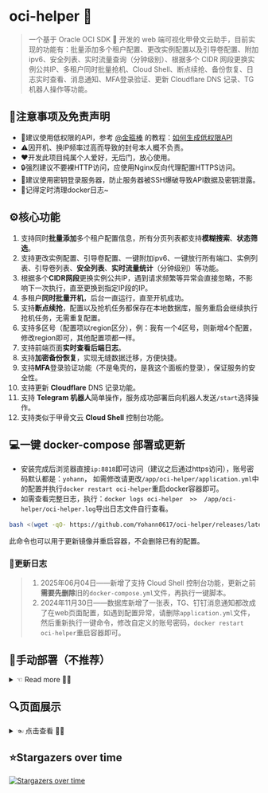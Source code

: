 # oci-helper 🐢

> 一个基于 Oracle OCI SDK 🐢 开发的 web 端可视化甲骨文云助手，目前实现的功能有：批量添加多个租户配置、更改实例配置以及引导卷配置、附加ipv6、安全列表、实时流量查询（分钟级别）、根据多个 CIDR 网段更换实例公共IP、多租户同时批量抢机、Cloud Shell、断点续抢、备份恢复、日志实时查看、消息通知、MFA登录验证、更新 Cloudflare DNS 记录、TG 机器人操作等功能。

## 🔔注意事项及免责声明

- 🔑建议使用低权限的API，参考 [@金箍棒](https://t.me/jin_gubang) 的教程：[如何生成低权限API](https://telegra.ph/oralce-api-role-05-05)
- ⚠️因开机、换IP频率过高而导致的封号本人概不负责。
- ❤️开发此项目纯属个人爱好，无后门，放心使用。
- 🔒强烈建议不要裸HTTP访问，应使用Nginx反向代理配置HTTPS访问。
- 🔐建议使用密钥登录服务器，防止服务器被SSH爆破导致API数据及密钥泄露。
- 📃记得定时清理docker日志~

## ⚙核心功能

1. 支持同时**批量添加**多个租户配置信息，所有分页列表都支持**模糊搜索**、**状态筛选**。
2. 支持更改实例配置、引导卷配置、一键附加ipv6、一键放行所有端口、实例列表、引导卷列表、**安全列表**、**实时流量统计**（分钟级别）等功能。
3. 根据多个**CIDR网段**更换实例公共IP，遇到请求频繁等异常会直接忽略，不影响下一次执行，直至更换到指定IP段的IP。
4. 多租户**同时批量开机**，后台一直运行，直至开机成功。
5. 支持**断点续抢**，配置以及抢机任务都保存在本地数据库，服务重启会继续执行抢机任务，无需重复配置。
6. 支持多区号（配置项以region区分），例：我有一个4区号，则新增4个配置，修改region即可，其他配置项都一样。
7. 支持前端页面**实时查看后端日志**。
8. 支持**加密备份恢复**，实现无缝数据迁移，方便快捷。
9. 支持**MFA**登录验证功能（不是龟壳的，是我这个面板的登录），保证服务的安全性。
10. 支持更新 **Cloudflare** DNS 记录功能。
11. 支持 **Telegram 机器人**简单操作，服务成功部署后向机器人发送`/start`选择操作。
12. 支持类似于甲骨文云 **Cloud Shell** 控制台功能。

## 💻一键 docker-compose 部署或更新

- 安装完成后浏览器直接`ip:8818`即可访问（建议之后通过https访问），账号密码默认都是：`yohann`，
如需修改请更改`/app/oci-helper/application.yml`中的配置并执行`docker restart oci-helper`重启docker容器即可。
- 如需查看完整日志，执行：`docker logs oci-helper  >>  /app/oci-helper/oci-helper.log`导出日志文件自行查看。

```bash
bash <(wget -qO- https://github.com/Yohann0617/oci-helper/releases/latest/download/sh_oci-helper_install.sh)
```

此命令也可以用于更新镜像并重启容器，不会删除已有的配置。

### 📃更新日志

> 1. 2025年06月04日——新增了支持 Cloud Shell 控制台功能，更新之前**需要先删除**旧的`docker-compose.yml`文件，再执行一键脚本。
> 2. 2024年11月30日——数据库新增了一张表，TG、钉钉消息通知都改成了在web页面配置，如遇到配置异常，请删除`application.yml`文件，然后重新执行一键命令，修改自定义的账号密码，`docker restart oci-helper`重启容器即可。

## 👶手动部署（不推荐）

<details>
    <summary> ☜ Read more 👨‍💻</summary>

### 1. 新建目录

创建密钥文件存放目录`/app/oci-helper/keys`。

```bash
mkdir -p /app/oci-helper/keys && cd /app/oci-helper
```

### 2. 下载文件

下载[Releases](https://github.com/Yohann0617/oci-helper/releases/tag/deploy)中最新的`application.yml`、`oci-helper.db`、`docker-compose.yml`、`sh_oci-helper_install.sh`这4个文件到`/app/oci-helper`目录下，并修改`application.yml`部分配置。
`sh_oci-helper_install.sh`是部署脚本，可自行修改内容，执行之前记得先`chmod +x /app/oci-helper/sh_oci-helper_install.sh`。

### 3. docker-compose 部署或更新

```bash
chmod +x /app/oci-helper/sh_oci-helper_install.sh && cd /app/oci-helper && ./sh_oci-helper_install.sh
```

> 此脚本也可以用于更新镜像并重启容器，不会删除已有的配置。

</details>

## 🔍页面展示

<details>
    <summary> ☜ 点击查看 👨‍💻</summary>

![image.png](./img/0-login.png)
![image.png](./img/1-home.png)
![image.png](./img/1-user.png)
![image.png](./img/1-tenantInfo.png)
![image.png](./img/3-add-1.png)
![image.png](./img/3-add-2.png)
![image.png](./img/3-create.png)
![image.png](./img/3-instance-details.png)
![image.png](./img/3-instance-vnc.png)
![image.png](./img/3-instance-cfg.png)
![image.png](./img/3-security-rule.png)
![image.png](./img/3-traffic.png)
![image.png](./img/4-task.png)
![image.png](./img/5-log.png)
![image.png](./img/6-basic-cfg.png)
![image.png](./img/7-backup.png)
![image.png](./img/7-cf.png)
![image.png](./img/8-inform.png)
![image.png](./img/9-tg-bot-1.jpg)
![image.png](./img/9-tg-bot-2.jpg)

</details>

## ⭐Stargazers over time

[![Stargazers over time](https://starchart.cc/Yohann0617/oci-helper.svg)](https://starchart.cc/Yohann0617/oci-helper)
